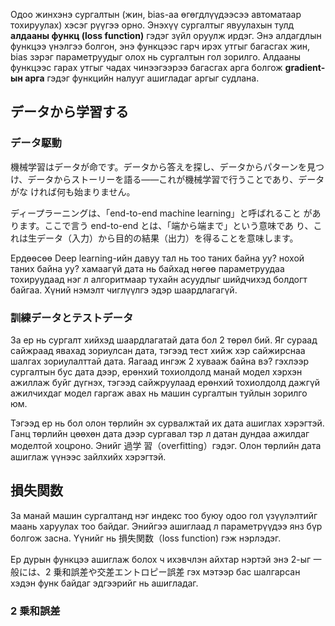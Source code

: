 Одоо жинхэнэ сургалтын (жин, bias-аа өгөгдлүүдээсээ автоматаар тохируулах) хэсэг рүүгээ орно. Энэхүү сургалтыг явуулахын тулд **алдааны функц (loss function)** гэдэг зүйл оруулж ирдэг. Энэ алдагдлын функцээ үнэлгээ болгон, энэ функцээс гарч ирэх утгыг багасгах жин, bias зэрэг параметруудыг олох нь сургалтын гол зорилго. Алдааны функцээс гарах утгыг чадах чинээгээрээ багасгах арга болгож **gradient-ын арга** гэдэг функцийн налууг ашигладаг аргыг судлана.
## データから学習する

### データ駆動

機械学習はデータが命です。データから答えを探し、データからパターンを見つ
け、データからストーリーを語る――これが機械学習で行うことであり、データがな
ければ何も始まりません。

ディープラーニングは、「end-to-end machine learning」と呼ばれること
があります。ここで言う end-to-end とは、「端から端まで」という意味であ
り、これは生データ（入力）から目的の結果（出力）を得ることを意味します。

Ердөөсөө Deep learning-ийн давуу тал нь тоо таних байна уу? нохой таних байна уу? хамаагүй дата нь байхад нөгөө параметруудаа тохируудаад нэг л  алгоритмаар тухайн асуудлыг шийдчихэд болдогт байгаа. Хүний нэмэлт чиглүүлгэ эдэр шаардлагагүй.
### 訓練データとテストデータ

За ер нь сургалт хийхэд шаардлагатай дата бол 2 төрөл бий. Яг сураад сайжраад явахад зориулсан дата, тэгээд тест хийж хэр сайжирснаа шалгах зориулалттай дата. Яагаад ингэж 2 хувааж байна вэ? гэхлээр сургалтын бус дата дээр, ерөнхий тохиолдолд манай модел хэрхэн ажиллаж буйг дүгнэх, тэгээд сайжруулаад ерөнхий тохиолдолд дажгүй ажилчихдаг модел гаргаж авах нь машин сургалтын туйлын зорилго юм.

Тэгээд ер нь бол олон төрлийн эх сурвалжтай их дата ашиглах хэрэгтэй. Ганц төрлийн цөөхөн дата дээр сургавал тэр л датан дундаа ажилдаг моделтой хоцроно. Энийг 過学
習（overfitting）гэдэг. Олон төрлийн дата ашиглаж үүнээс зайлхийх хэрэгтэй.

## 損失関数

За манай машин сургалтанд нэг индекс тоо буюу одоо гол үзүүлэлтийг маань харуулах тоо байдаг. Энийгээ ашиглаад л параметрүүдээ янз бүр болгож засна. Үүнийг нь 損失関数（loss function) гэж нэрлэдэг.

Ер дурын функцээ ашиглаж болох ч ихэвчлэн айхтар нэртэй энэ 2-ыг 一般には、2 乗和誤差や交差エントロピー誤差 гэх мэтээр бас шалгарсан хэдэн функ байдаг эдгээрийг нь ашигладаг.

### 2 乗和誤差

